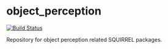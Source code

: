 object_perception
=================
[![Build Status](https://magnum.travis-ci.com/squirrel-project/object_perception.svg?token=3yXoCRsCegowgzzpPuqw)](https://magnum.travis-ci.com/squirrel-project/object_perception)

Repository for object perception related SQUIRREL packages.
